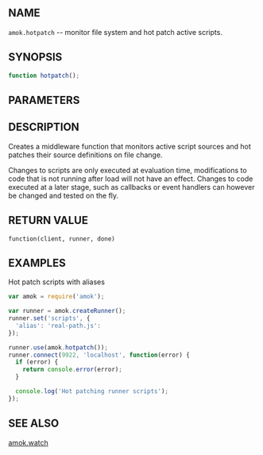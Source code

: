 ## NAME

`amok.hotpatch` -- monitor file system and hot patch active scripts.

## SYNOPSIS

```js
function hotpatch();
```

## PARAMETERS

## DESCRIPTION

Creates a middleware function that monitors active script sources and hot
patches their source definitions on file change.

Changes to scripts are only executed at evaluation time, modifications to code
that is not running after load will not have an effect. Changes to code executed
at a later stage, such as callbacks or event handlers can however be changed and
tested on the fly.

## RETURN VALUE

`function(client, runner, done)`

## EXAMPLES

Hot patch scripts with aliases

```js
var amok = require('amok');

var runner = amok.createRunner();
runner.set('scripts', {
  'alias': 'real-path.js':
});

runner.use(amok.hotpatch());
runner.connect(9922, 'localhost', function(error) {
  if (error) {
    return console.error(error);
  }

  console.log('Hot patching runner scripts');
});
```

## SEE ALSO

[amok.watch](amok.watch.3.md)
